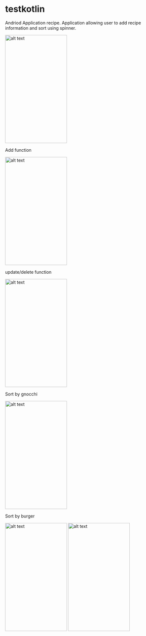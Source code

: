 # testkotlin
Andriod Application recipe. Application allowing user to add recipe information and sort using spinner.



<img src="https://user-images.githubusercontent.com/43243626/118363085-496d0b80-b5c5-11eb-98ad-5789f69e80f1.png" alt="alt text" width="200" height="350">

Add function

<img src="https://user-images.githubusercontent.com/43243626/118363140-8802c600-b5c5-11eb-9bd3-d325424ad269.png" alt="alt text" width="200" height="350">

update/delete function 

<img src="https://user-images.githubusercontent.com/43243626/118363140-8802c600-b5c5-11eb-9bd3-d325424ad269.png" alt="alt text" width="200" height="350">

Sort by gnocchi

<img src="https://user-images.githubusercontent.com/43243626/118363162-a10b7700-b5c5-11eb-94b4-7a070de20f3b.png" alt="alt text" width="200" height="350">

Sort by burger

<img src="https://user-images.githubusercontent.com/43243626/118363199-d3b56f80-b5c5-11eb-9bf7-8b5d6cfe75b4.png" alt="alt text" width="200" height="350"> <img src="https://user-images.githubusercontent.com/43243626/118363247-095a5880-b5c6-11eb-96fc-a35824de6890.png" alt="alt text" width="200" height="350">


